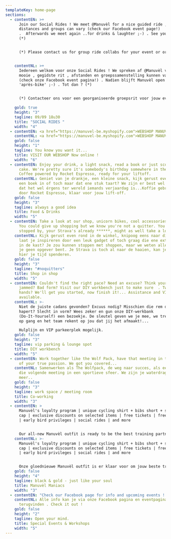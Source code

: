 ```yaml
---
templateKey: home-page
sections:
  - contentEN: >+
      Join our Social Rides ! We meet @Manuvèl for a nice guided ride ,
      distances and groups can vary (check our Facebook event page!)
      .  Afterwards we meet again ..for drinks & laughter ;-) . See you soon ?
      (*)


      (*) Please contact us for group ride collabs for your event or organisation ! 


    contentNL: >+
      Iedereen welkom voor onze Social Rides ! We spreken af @Manuvèl voor een
      mooie , gegidste rit , afstanden en groepssamenstelling kunnen variëren
      (check onze Facebook event pagina!) . Nadien blijft Manuvèl open voor een
      'après-bike' ;-) . Tot dan ? (*)


      (*) Contacteer ons voor een georganiseerde groepsrit voor jouw event of organisatie !

    gold: true
    height: "3"
    tagline: 09/09 18u30
    title: "SOCIAL RIDES "
    width: "4"
  - contentEN: <a href="https://manuvel-be.myshopify.com">WEBSHOP MANUVÈL</a>
    contentNL: <a href="https://manuvel-be.myshopify.com">WEBSHOP MANUVÈL</a>
    gold: false
    height: "1"
    tagline: You know you want it...
    title: VISIT OUR WEBSHOP Now online !
    width: "6"
  - contentEN: Enjoy your drink, a light snack, read a book or just score a piece of
      cake. We're pretty sure it's somebody's birthday somewhere in the world.
      Coffee powered by Rocket Espresso, ready for your liftoff.
    contentNL: Geniet van je drankje, een kleine snack, kijk gerust even op je gemak
      een boek in of toch maar dat ene stuk taart? We zijn er best wel zeker van
      dat het wel érgens ter wereld iemands verjaardag is...Koffie gebrouwen
      door Rocket Espresso, klaar voor jouw lift-off.
    gold: false
    height: "3"
    tagline: always a good idea
    title: Food & Drinks
    width: "5"
  - contentEN: Take a look at our shop, unicorn bikes, cool accessories & gadgets.
      You could give up shopping but we know you're not a quitter. You already
      stopped by, your Strava's already ******, might as well take a look!
    contentNL: Kijk gerust even rond in de winkel, knipoog eens naar die ene fiets,
      laat je inspireren door een leuk gadget of toch graag die ene extra trui
      in de kast? Je zou kunnen stoppen met shoppen, maar we weten allebei dat
      je geen opgever bent. Je Strava is toch al naar de haaien, kan je evengoed
      hier je tijd spenderen.
    gold: false
    height: "3"
    tagline: "#noquitters"
    title: Shop in shop
    width: "5"
  - contentEN: Couldn't find the right pace? Need an excuse? Think your wheel is
      jammed? Bad form? Visit our DIY workbench just to make sure  . Two left
      hands? We'll get you started, now finish it!... Assistance and VIP parking
      available.
    contentNL: >-
      Niet de juiste cadans gevonden? Excuus nodig? Misschien die rem die
      hapert? Slecht in vorm? Wees zeker en gun onze DIY-werkbank
      (Do-It-Yourself) een bezoekje. De sleutel geven we je mee, we trekken je
      op gang en het team rekent op jou dat jij het afmaakt!...

      Hulplijn en VIP parkeerplek mogelijk.
    gold: false
    height: "3"
    tagline: vip parking & lounge spot
    title: DIY workbench
    width: "5"
  - contentEN: Work together like the Wolf Pack, have that meeting in the atmosphere
      of your true passion. We got you covered...
    contentNL: Samenwerken als The Wolfpack, de weg naar succes, als een team naar
      die volgende meeting in een sportieve sfeer. We zijn je waterdragers. Of
      meer..
    gold: false
    height: "3"
    tagline: work space / meeting room
    title: Co-working
    width: "3"
  - contentEN: >
      Manuvèl's loyalty program | unique cycling shirt + bibs short + socks +
      cap | exclusive discounts on selected items | free tickets | free gadgets
      | early bird privileges | social rides | and more


      Our all-new Manuvèl outfit is ready to be the best training partner you ever had !! Check our webshop for all details , prices & possibilities
    contentNL: >-
      Manuvèl's loyalty program | unique cycling shirt + bibs short + socks +
      cap | exclusive discounts on selected items | free tickets | free gadgets
      | early bird privileges | social rides | and more


      Onze gloednieuwe Manuvèl outfit is er klaar voor om jouw beste trainingspartner ooit te worden !! Check onze webshop voor alle details,prijzen en mogelijkheden
    gold: false
    height: "4"
    tagline: black & gold - just like your soul
    title: Manuvèl Maniacs
    width: "3"
  - contentEN: "Check our Facebook page for info and upcoming events ! "
    contentNL: Alle info kan je via onze Facebook pagina en eventpagina's
      terugvinden . Check it out !
    gold: false
    height: "2"
    tagline: Open your mind.
    title: Special Events & Workshops
    width: "5"
---
```

